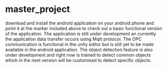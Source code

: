 # master_project

download and install the android application on your android phone and point it at the marker included above to check out a basic functional version of the application. 
The application is still under development an currently the application data transfer occurs using Mqtt protocol. 
The OPC communication is functional in the unity editor but is still yet to be made available in the android application.
The object detection feature is also under development and right now is trained to detect common objects which in the next version will be customised to detect specific objects.
